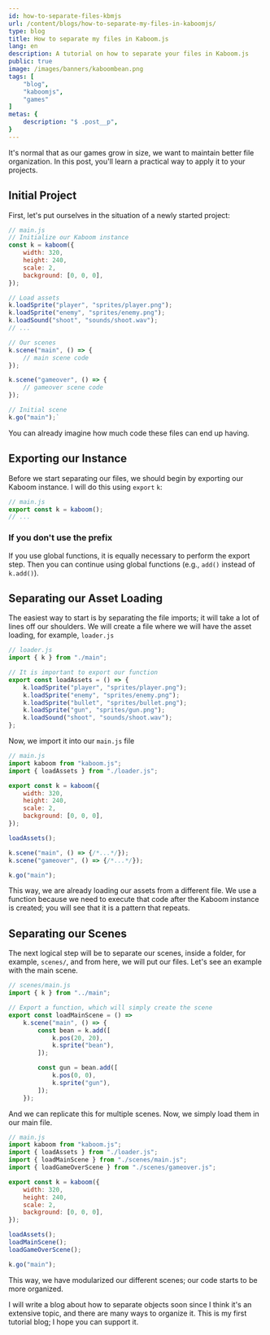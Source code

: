 ```yaml
---
id: how-to-separate-files-kbmjs
url: /content/blogs/how-to-separate-my-files-in-kaboomjs/
type: blog
title: How to separate my files in Kaboom.js
lang: en
description: A tutorial on how to separate your files in Kaboom.js
public: true
image: /images/banners/kaboombean.png
tags: [
    "blog",
    "kaboomjs",
    "games"
]
metas: {
    description: "$ .post__p",
}
---
```


It's normal that as our games grow in size, we want to maintain better file
organization. In this post, you'll learn a practical way to apply it to your
projects.

## Initial Project

First, let's put ourselves in the situation of a newly started project:

```js
// main.js
// Initialize our Kaboom instance
const k = kaboom({
    width: 320,
    height: 240,
    scale: 2,
    background: [0, 0, 0],
});

// Load assets
k.loadSprite("player", "sprites/player.png");
k.loadSprite("enemy", "sprites/enemy.png");
k.loadSound("shoot", "sounds/shoot.wav");
// ...

// Our scenes
k.scene("main", () => {
    // main scene code
});

k.scene("gameover", () => {
    // gameover scene code
});

// Initial scene
k.go("main");`
```

You can already imagine how much code these files can end up having.

## Exporting our Instance

Before we start separating our files, we should begin by exporting our Kaboom
instance. I will do this using `export` `k`:

```js
// main.js
export const k = kaboom();
// ...
```

### If you don't use the prefix

If you use global functions, it is equally necessary to perform the export step.
Then you can continue using global functions (e.g., `add()` instead of
`k.add()`).

## Separating our Asset Loading

The easiest way to start is by separating the file imports; it will take a lot
of lines off our shoulders. We will create a file where we will have the asset
loading, for example, `loader.js`

```js
// loader.js
import { k } from "./main";

// It is important to export our function
export const loadAssets = () => {
    k.loadSprite("player", "sprites/player.png");
    k.loadSprite("enemy", "sprites/enemy.png");
    k.loadSprite("bullet", "sprites/bullet.png");
    k.loadSprite("gun", "sprites/gun.png");
    k.loadSound("shoot", "sounds/shoot.wav");
};
```

Now, we import it into our `main.js` file

```js
// main.js
import kaboom from "kaboom.js";
import { loadAssets } from "./loader.js";

export const k = kaboom({
    width: 320,
    height: 240,
    scale: 2,
    background: [0, 0, 0],
});

loadAssets();

k.scene("main", () => {/*...*/});
k.scene("gameover", () => {/*...*/});

k.go("main");
```

This way, we are already loading our assets from a different file. We use a
function because we need to execute that code after the Kaboom instance is
created; you will see that it is a pattern that repeats.

## Separating our Scenes

The next logical step will be to separate our scenes, inside a folder, for
example, `scenes/`, and from here, we will put our files. Let's see an example
with the main scene.

```js
// scenes/main.js
import { k } from "../main";

// Export a function, which will simply create the scene
export const loadMainScene = () =>
    k.scene("main", () => {
        const bean = k.add([
            k.pos(20, 20),
            k.sprite("bean"),
        ]);

        const gun = bean.add([
            k.pos(0, 0),
            k.sprite("gun"),
        ]);
    });
```

And we can replicate this for multiple scenes. Now, we simply load them in our
main file.

```js
// main.js
import kaboom from "kaboom.js";
import { loadAssets } from "./loader.js";
import { loadMainScene } from "./scenes/main.js";
import { loadGameOverScene } from "./scenes/gameover.js";

export const k = kaboom({
    width: 320,
    height: 240,
    scale: 2,
    background: [0, 0, 0],
});

loadAssets();
loadMainScene();
loadGameOverScene();

k.go("main");
```

This way, we have modularized our different scenes; our code starts to be more
organized.

I will write a blog about how to separate objects soon since I think it's an
extensive topic, and there are many ways to organize it. This is my first
tutorial blog; I hope you can support it.
